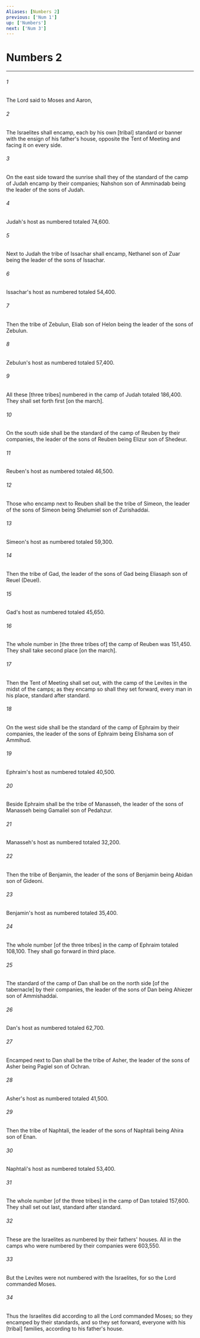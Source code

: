 ```yaml
---
Aliases: [Numbers 2]
previous: ['Num 1']
up: ['Numbers']
next: ['Num 3']
---
```

# Numbers 2

***

###### 1 

The Lord said to Moses and Aaron, 

###### 2 

The Israelites shall encamp, each by his own [tribal] standard or banner with the ensign of his father's house, opposite the Tent of Meeting and facing it on every side. 

###### 3 

On the east side toward the sunrise shall they of the standard of the camp of Judah encamp by their companies; Nahshon son of Amminadab being the leader of the sons of Judah. 

###### 4 

Judah's host as numbered totaled 74,600. 

###### 5 

Next to Judah the tribe of Issachar shall encamp, Nethanel son of Zuar being the leader of the sons of Issachar. 

###### 6 

Issachar's host as numbered totaled 54,400. 

###### 7 

Then the tribe of Zebulun, Eliab son of Helon being the leader of the sons of Zebulun. 

###### 8 

Zebulun's host as numbered totaled 57,400. 

###### 9 

All these [three tribes] numbered in the camp of Judah totaled 186,400. They shall set forth first [on the march]. 

###### 10 

On the south side shall be the standard of the camp of Reuben by their companies, the leader of the sons of Reuben being Elizur son of Shedeur. 

###### 11 

Reuben's host as numbered totaled 46,500. 

###### 12 

Those who encamp next to Reuben shall be the tribe of Simeon, the leader of the sons of Simeon being Shelumiel son of Zurishaddai. 

###### 13 

Simeon's host as numbered totaled 59,300. 

###### 14 

Then the tribe of Gad, the leader of the sons of Gad being Eliasaph son of Reuel (Deuel). 

###### 15 

Gad's host as numbered totaled 45,650. 

###### 16 

The whole number in [the three tribes of] the camp of Reuben was 151,450. They shall take second place [on the march]. 

###### 17 

Then the Tent of Meeting shall set out, with the camp of the Levites in the midst of the camps; as they encamp so shall they set forward, every man in his place, standard after standard. 

###### 18 

On the west side shall be the standard of the camp of Ephraim by their companies, the leader of the sons of Ephraim being Elishama son of Ammihud. 

###### 19 

Ephraim's host as numbered totaled 40,500. 

###### 20 

Beside Ephraim shall be the tribe of Manasseh, the leader of the sons of Manasseh being Gamaliel son of Pedahzur. 

###### 21 

Manasseh's host as numbered totaled 32,200. 

###### 22 

Then the tribe of Benjamin, the leader of the sons of Benjamin being Abidan son of Gideoni. 

###### 23 

Benjamin's host as numbered totaled 35,400. 

###### 24 

The whole number [of the three tribes] in the camp of Ephraim totaled 108,100. They shall go forward in third place. 

###### 25 

The standard of the camp of Dan shall be on the north side [of the tabernacle] by their companies, the leader of the sons of Dan being Ahiezer son of Ammishaddai. 

###### 26 

Dan's host as numbered totaled 62,700. 

###### 27 

Encamped next to Dan shall be the tribe of Asher, the leader of the sons of Asher being Pagiel son of Ochran. 

###### 28 

Asher's host as numbered totaled 41,500. 

###### 29 

Then the tribe of Naphtali, the leader of the sons of Naphtali being Ahira son of Enan. 

###### 30 

Naphtali's host as numbered totaled 53,400. 

###### 31 

The whole number [of the three tribes] in the camp of Dan totaled 157,600. They shall set out last, standard after standard. 

###### 32 

These are the Israelites as numbered by their fathers' houses. All in the camps who were numbered by their companies were 603,550. 

###### 33 

But the Levites were not numbered with the Israelites, for so the Lord commanded Moses. 

###### 34 

Thus the Israelites did according to all the Lord commanded Moses; so they encamped by their standards, and so they set forward, everyone with his [tribal] families, according to his father's house.
